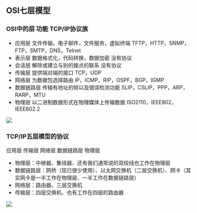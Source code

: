 <style>img {max-width: 400px} .w4{max-width: 400px}.w5{max-width: 500px}</style>



## OSI七层模型

### OSI中的层 功能 TCP/IP协议族

* 应用层 文件传输，电子邮件，文件服务，虚拟终端 TFTP，HTTP，SNMP，FTP，SMTP，DNS，Telnet
* 表示层 数据格式化，代码转换，数据加密 没有协议
* 会话层 解除或建立与别的接点的联系 没有协议
* 传输层 提供端对端的接口 TCP，UDP
* 网络层 为数据包选择路由 IP，ICMP，RIP，OSPF，BGP，IGMP
* 数据链路层 传输有地址的帧以及错误检测功能 SLIP，CSLIP，PPP，ARP，RARP，MTU
* 物理层 以二进制数据形式在物理媒体上传输数据 ISO2110，IEEE802，IEEE802.2

![](https://tva1.sinaimg.cn/large/006y8mN6ly1g9dg27xd0zj30fy0bzq41.jpg)




### TCP/IP五层模型的协议

应用层
传输层
网络层
数据链路层
物理层

* 物理层：中继器、集线器、还有我们通常说的双绞线也工作在物理层
* 数据链路层：网桥（现已很少使用）、以太网交换机（二层交换机）、网卡（其实网卡是一半工作在物理层、一半工作在数据链路层）
* 网络层：路由器、三层交换机
* 传输层：四层交换机、也有工作在四层的路由器

![](https://tva1.sinaimg.cn/large/006y8mN6ly1g9dgrz8nvhj30fw09hdgc.jpg)